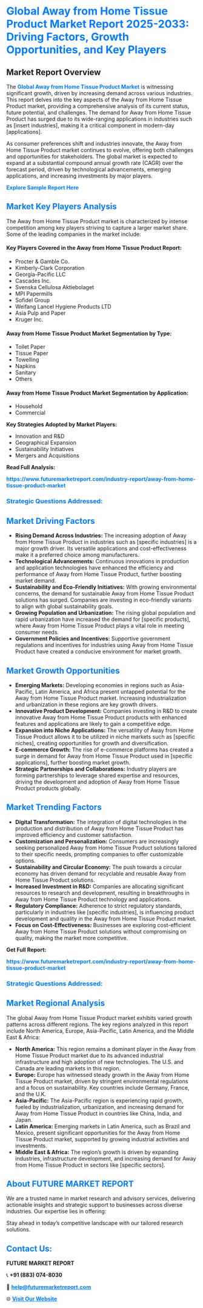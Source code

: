 <h1 style="color: #007BFF;">Global Away from Home Tissue Product Market Report 2025-2033: Driving Factors, Growth Opportunities, and Key Players</h1>

<section id="overview">
<h2>Market Report Overview</h2>
<p>The <a href="https://www.futuremarketreport.com/industry-report/away-from-home-tissue-product-market" style="color: #007BFF; text-decoration: none;"><strong>Global Away from Home Tissue Product Market</strong></a> is witnessing significant growth, driven by increasing demand across various industries. This report delves into the key aspects of the Away from Home Tissue Product market, providing a comprehensive analysis of its current status, future potential, and challenges. The demand for Away from Home Tissue Product has surged due to its wide-ranging applications in industries such as [insert industries], making it a critical component in modern-day [applications].</p>
<p>As consumer preferences shift and industries innovate, the Away from Home Tissue Product market continues to evolve, offering both challenges and opportunities for stakeholders. The global market is expected to expand at a substantial compound annual growth rate (CAGR) over the forecast period, driven by technological advancements, emerging applications, and increasing investments by major players.</p>
</section>

<section id="overview">
<p><a href="https://www.futuremarketreport.com/request-sample/reportId=91478" style="color: #007BFF; text-decoration: none;"><strong>Explore Sample Report Here</strong></a></p>
</section>

<section id="key-players">
<h2 style="color: #007BFF;">Market Key Players Analysis</h2>
<p>The Away from Home Tissue Product market is characterized by intense competition among key players striving to capture a larger market share. Some of the leading companies in the market include:</p>
<h4>Key Players Covered in the Away from Home Tissue Product Report:</h4>
<ul><li>Procter &amp; Gamble Co.</li><li>Kimberly-Clark Corporation</li><li>Georgia-Pacific LLC</li><li>Cascades Inc.</li><li>Svenska Cellulosa Aktiebolaget</li><li>MPI Papermills</li><li>Sofidel Group</li><li>Weifang Lancel Hygiene Products LTD</li><li>Asia Pulp and Paper</li><li>Kruger Inc.</li></ul>
<h4>Away from Home Tissue Product Market Segmentation by Type:</h4>
<ul><li>Toilet Paper</li><li>Tissue Paper</li><li>Towelling</li><li>Napkins</li><li>Sanitary</li><li>Others</li></ul>

<h4>Away from Home Tissue Product Market Segmentation by Application:</h4>
<ul><li>Household</li><li>Commercial</li></ul>
<p><strong>Key Strategies Adopted by Market Players:</strong></p>
<ul>
<li>Innovation and R&D</li>
<li>Geographical Expansion</li>
<li>Sustainability Initiatives</li>
<li>Mergers and Acquisitions</li>
</ul>
</section>

<section>
<p><strong>Read Full Analysis: </strong></p><a href="https://www.futuremarketreport.com/industry-report/away-from-home-tissue-product-market" style="color: #007BFF; text-decoration: none;"><strong>https://www.futuremarketreport.com/industry-report/away-from-home-tissue-product-market</strong></a>
<h3 style="color: #007BFF;">Strategic Questions Addressed:</h3>
</section>

<section id="driving-factors">
<h2 style="color: #007BFF;">Market Driving Factors</h2>
<ul>
<li><strong>Rising Demand Across Industries:</strong> The increasing adoption of Away from Home Tissue Product in industries such as [specific industries] is a major growth driver. Its versatile applications and cost-effectiveness make it a preferred choice among manufacturers.</li>
<li><strong>Technological Advancements:</strong> Continuous innovations in production and application technologies have enhanced the efficiency and performance of Away from Home Tissue Product, further boosting market demand.</li>
<li><strong>Sustainability and Eco-Friendly Initiatives:</strong> With growing environmental concerns, the demand for sustainable Away from Home Tissue Product solutions has surged. Companies are investing in eco-friendly variants to align with global sustainability goals.</li>
<li><strong>Growing Population and Urbanization:</strong> The rising global population and rapid urbanization have increased the demand for [specific products], where Away from Home Tissue Product plays a vital role in meeting consumer needs.</li>
<li><strong>Government Policies and Incentives:</strong> Supportive government regulations and incentives for industries using Away from Home Tissue Product have created a conducive environment for market growth.</li>
</ul>
</section>

<section id="growth-opportunities">
<h2 style="color: #007BFF;">Market Growth Opportunities</h2>
<ul>
<li><strong>Emerging Markets:</strong> Developing economies in regions such as Asia-Pacific, Latin America, and Africa present untapped potential for the Away from Home Tissue Product market. Increasing industrialization and urbanization in these regions are key growth drivers.</li>
<li><strong>Innovative Product Development:</strong> Companies investing in R&D to create innovative Away from Home Tissue Product products with enhanced features and applications are likely to gain a competitive edge.</li>
<li><strong>Expansion into Niche Applications:</strong> The versatility of Away from Home Tissue Product allows it to be utilized in niche markets such as [specific niches], creating opportunities for growth and diversification.</li>
<li><strong>E-commerce Growth:</strong> The rise of e-commerce platforms has created a surge in demand for Away from Home Tissue Product used in [specific applications], further boosting market growth.</li>
<li><strong>Strategic Partnerships and Collaborations:</strong> Industry players are forming partnerships to leverage shared expertise and resources, driving the development and adoption of Away from Home Tissue Product products globally.</li>
</ul>
</section>

<section id="trending-factors">
<h2 style="color: #007BFF;">Market Trending Factors</h2>
<ul>
<li><strong>Digital Transformation:</strong> The integration of digital technologies in the production and distribution of Away from Home Tissue Product has improved efficiency and customer satisfaction.</li>
<li><strong>Customization and Personalization:</strong> Consumers are increasingly seeking personalized Away from Home Tissue Product solutions tailored to their specific needs, prompting companies to offer customizable options.</li>
<li><strong>Sustainability and Circular Economy:</strong> The push towards a circular economy has driven demand for recyclable and reusable Away from Home Tissue Product solutions.</li>
<li><strong>Increased Investment in R&D:</strong> Companies are allocating significant resources to research and development, resulting in breakthroughs in Away from Home Tissue Product technology and applications.</li>
<li><strong>Regulatory Compliance:</strong> Adherence to strict regulatory standards, particularly in industries like [specific industries], is influencing product development and quality in the Away from Home Tissue Product market.</li>
<li><strong>Focus on Cost-Effectiveness:</strong> Businesses are exploring cost-efficient Away from Home Tissue Product solutions without compromising on quality, making the market more competitive.</li>
</ul>
</section>

<section>
<p><strong>Get Full Report: </strong></p><a href="https://www.futuremarketreport.com/industry-report/away-from-home-tissue-product-market" style="color: #007BFF; text-decoration: none;"><strong>https://www.futuremarketreport.com/industry-report/away-from-home-tissue-product-market</strong></a>
<h3 style="color: #007BFF;">Strategic Questions Addressed:</h3>
</section>


<section id="regional-analysis">
<h2 style="color: #007BFF;">Market Regional Analysis</h2>
<p>The global Away from Home Tissue Product market exhibits varied growth patterns across different regions. The key regions analyzed in this report include North America, Europe, Asia-Pacific, Latin America, and the Middle East & Africa:</p>
<ul>
<li><strong>North America:</strong> This region remains a dominant player in the Away from Home Tissue Product market due to its advanced industrial infrastructure and high adoption of new technologies. The U.S. and Canada are leading markets in this region.</li>
<li><strong>Europe:</strong> Europe has witnessed steady growth in the Away from Home Tissue Product market, driven by stringent environmental regulations and a focus on sustainability. Key countries include Germany, France, and the U.K.</li>
<li><strong>Asia-Pacific:</strong> The Asia-Pacific region is experiencing rapid growth, fueled by industrialization, urbanization, and increasing demand for Away from Home Tissue Product in countries like China, India, and Japan.</li>
<li><strong>Latin America:</strong> Emerging markets in Latin America, such as Brazil and Mexico, present significant opportunities for the Away from Home Tissue Product market, supported by growing industrial activities and investments.</li>
<li><strong>Middle East & Africa:</strong> The region’s growth is driven by expanding industries, infrastructure development, and increasing demand for Away from Home Tissue Product in sectors like [specific sectors].</li>
</ul>
</section>

<footer>
<h2 style="color: #007BFF;">About FUTURE MARKET REPORT</h2>
<p>We are a trusted name in market research and advisory services, delivering actionable insights and strategic support to businesses across diverse industries. Our expertise lies in offering:</p>

<p>Stay ahead in today’s competitive landscape with our tailored research solutions.</p>

<h2 style="color: #007BFF;">Contact Us:</h2>
<p><strong>FUTURE MARKET REPORT</strong></p>
<p>📞 <strong>+91 (883) 074-8030</strong></p>
<p>📧 <strong><a href="mailto:help@futuremarketreport.com" style="color: #007BFF;">help@futuremarketreport.com</a></strong></p>
<p>🌐 <strong><a href="https://www.futuremarketreport.com/" style="color: #007BFF;">Visit Our Website</a></strong></p>
</footer>